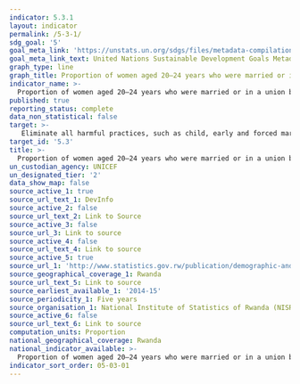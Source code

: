 ```yaml
---
indicator: 5.3.1
layout: indicator
permalink: /5-3-1/
sdg_goal: '5'
goal_meta_link: 'https://unstats.un.org/sdgs/files/metadata-compilation/Metadata-Goal-5.pdf'
goal_meta_link_text: United Nations Sustainable Development Goals Metadata (pdf 894kB)
graph_type: line
graph_title: Proportion of women aged 20–24 years who were married or in a union before age 15 and before age 18
indicator_name: >-
  Proportion of women aged 20–24 years who were married or in a union before age 15 and before age 18
published: true
reporting_status: complete
data_non_statistical: false
target: >-
   Eliminate all harmful practices, such as child, early and forced marriage and female genital mutilation
target_id: '5.3'
title: >-
  Proportion of women aged 20–24 years who were married or in a union before age 15 and before age 18
un_custodian_agency: UNICEF
un_designated_tier: '2'
data_show_map: false
source_active_1: true
source_url_text_1: DevInfo
source_active_2: false
source_url_text_2: Link to Source
source_active_3: false
source_url_3: Link to source
source_active_4: false
source_url_text_4: Link to source
source_active_5: true
source_url_1: 'http://www.statistics.gov.rw/publication/demographic-and-health-survey-20142015-final-report'
source_geographical_coverage_1: Rwanda
source_url_text_5: Link to source
source_earliest_available_1: '2014-15'
source_periodicity_1: Five years
source_organisation_1: National Institute of Statistics of Rwanda (NISR)
source_active_6: false
source_url_text_6: Link to source
computation_units: Proportion
national_geographical_coverage: Rwanda
national_indicator_available: >-
  Proportion of women aged 20–24 years who were married or in a union before age 15 and before age 18
indicator_sort_order: 05-03-01
---
```

